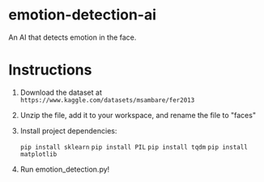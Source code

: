 # emotion-detection-ai
An AI that detects emotion in the face.

# Instructions
1. Download the dataset at `https://www.kaggle.com/datasets/msambare/fer2013`

2. Unzip the file, add it to your workspace, and rename the file to "faces"

3. Install project dependencies:

    ```pip install sklearn```
    ```pip install PIL```
    ```pip install tqdm```
    ```pip install matplotlib```

4. Run emotion_detection.py!